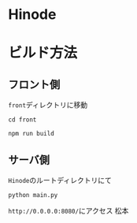 # Hinode

# ビルド方法

## フロント側

`front`ディレクトリに移動

```
cd front
```

```
npm run build
```

## サーバ側

`Hinode`のルートディレクトリにて

```
python main.py
```

`http://0.0.0.0:8080/`にアクセス
松本
